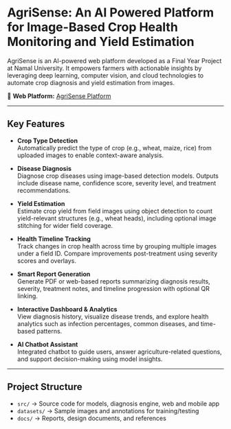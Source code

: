 # AgriSense: An AI Powered Platform for Image-Based Crop Health Monitoring and Yield Estimation

AgriSense is an AI-powered web platform developed as a Final Year Project at Namal University. It empowers farmers with actionable insights by leveraging deep learning, computer vision, and cloud technologies to automate crop diagnosis and yield estimation from images.

🔗 **Web Platform:** [AgriSense Platform](https://github.com/ayeshag7/AgriSense-Platform)

---

## Key Features

- **Crop Type Detection**  
  Automatically predict the type of crop (e.g., wheat, maize, rice) from uploaded images to enable context-aware analysis.

- **Disease Diagnosis**  
  Diagnose crop diseases using image-based detection models. Outputs include disease name, confidence score, severity level, and treatment recommendations.

- **Yield Estimation**  
  Estimate crop yield from field images using object detection to count yield-relevant structures (e.g., wheat heads), including optional image stitching for wider field coverage.

- **Health Timeline Tracking**  
  Track changes in crop health across time by grouping multiple images under a field ID. Compare improvements post-treatment using severity scores and overlays.

- **Smart Report Generation**  
  Generate PDF or web-based reports summarizing diagnosis results, severity, treatment notes, and timeline progression with optional QR linking.

- **Interactive Dashboard & Analytics**  
  View diagnosis history, visualize disease trends, and explore health analytics such as infection percentages, common diseases, and time-based patterns.

- **AI Chatbot Assistant**  
  Integrated chatbot to guide users, answer agriculture-related questions, and support decision-making using model insights.

---

## Project Structure
* `src/` → Source code for models, diagnosis engine, web and mobile app
* `datasets/` → Sample images and annotations for training/testing
* `docs/` → Reports, design documents, and references

